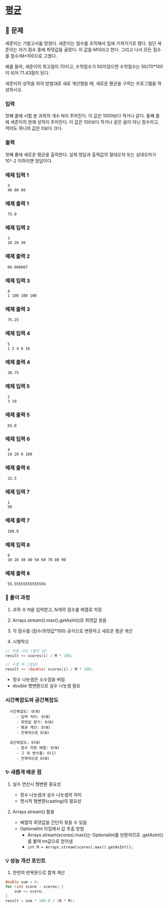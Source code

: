 # [평균](https://www.acmicpc.net/problem/1546)

## 📌 문제
세준이는 기말고사를 망쳤다. 세준이는 점수를 조작해서 집에 가져가기로 했다. 일단 세준이는 자기 점수 중에 최댓값을 골랐다. 이 값을 M이라고 한다. 그리고 나서 모든 점수를 점수/M*100으로 고쳤다.

예를 들어, 세준이의 최고점이 70이고, 수학점수가 50이었으면 수학점수는 50/70*100이 되어 71.43점이 된다.

세준이의 성적을 위의 방법대로 새로 계산했을 때, 새로운 평균을 구하는 프로그램을 작성하시오.

### 입력
첫째 줄에 시험 본 과목의 개수 N이 주어진다. 이 값은 1000보다 작거나 같다. 둘째 줄에 세준이의 현재 성적이 주어진다. 이 값은 100보다 작거나 같은 음이 아닌 정수이고, 적어도 하나의 값은 0보다 크다.

### 출력
첫째 줄에 새로운 평균을 출력한다. 실제 정답과 출력값의 절대오차 또는 상대오차가 10^-2 이하이면 정답이다.

### 예제 입력 1

     3
     40 80 60

### 예제 출력 1

     75.0


### 예제 입력 2

     3
     10 20 30

### 예제 출력 2

     66.666667

### 예제 입력 3

     4
     1 100 100 100

### 예제 출력 3

     75.25

### 예제 입력 4

     5
     1 2 4 8 16

### 예제 출력 4

     38.75

### 예제 입력 5

     2
     3 10

### 예제 출력 5

     65.0

### 예제 입력 6

     4
     10 20 0 100

### 예제 출력 6

     32.5

### 예제 입력 7

     1
     50

### 예제 출력 7

     100.0

### 예제 입력 8

     9
     10 20 30 40 50 60 70 80 90

### 예제 출력 8

     55.55555555555556



### 🧰 풀이 과정

1. 과목 수 N을 입력받고, N개의 점수를 배열로 저장


2. Arrays.stream().max().getAsInt()로 최댓값 찾음


3. 각 점수를 (점수/최댓값*100) 공식으로 변환하고 새로운 평균 게산


4. 시행착오

```java
// 처음 시도 (틀린 답)
result += scores[i] / M * 100;

// 수정 후 (정답)
result += (double) scores[i] / M * 100;
```
- 정수 나눗셈은 소수점을 버림
- double 형변환으로 실수 나눗셈 필요


### 시간복잡도와 공간복잡도

      
      시간복잡도: O(N)
         - 입력 처리: O(N)
         - 최댓값 찾기: O(N)
         - 평균 계산: O(N)
         - 전체적으로 O(N)
      
      공간복잡도: O(N)
         - 점수 저장 배열: O(N)
         - 그 외 변수들: O(1)
         - 전체적으로 O(N)


### ✨ 새롭게 배운 점
1. 실수 연산시 형변환 중요성
    - 정수 나눗셈과 실수 나눗셈의 차이
    - 명시적 형변환(casting)의 필요성


2. Arrays.stream() 활용
    - 배열의 최댓값을 간단히 찾을 수 있음
    - OptionalInt 타입에서 값 추출 방법
      - Arrays.stream(scores).max()는 OptionalInt를 반환하므로 .getAsInt()를 붙여 int값으로 얻어냄
      - ``` int M = Arrays.stream(scores).max().getAsInt(); ```

### 💡 성능 개선 포인트
1. 한번의 반복문으로 합계 계산

```java
double sum = 0;
for (int score : scores) {
    sum += score;
}
result = sum * 100.0 / (N * M);
```
